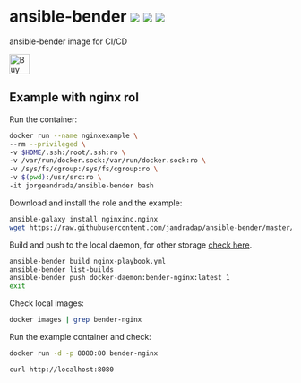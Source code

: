 # ansible-bender [![](https://images.microbadger.com/badges/version/jorgeandrada/ansible-bender:latest.svg)](https://microbadger.com/images/jorgeandrada/ansible-bender:latest "Get your own version badge on microbadger.com") [![](https://images.microbadger.com/badges/image/jorgeandrada/ansible-bender:latest.svg)](https://microbadger.com/images/jorgeandrada/ansible-bender:latest "Get your own image badge on microbadger.com") [![](https://images.microbadger.com/badges/commit/jorgeandrada/ansible-bender:latest.svg)](https://microbadger.com/images/jorgeandrada/ansible-bender:latest "Get your own commit badge on microbadger.com")

ansible-bender image for CI/CD

<a href='https://ko-fi.com/A417UXC' target='_blank'><img height='36' style='border:0px;height:36px;' src='https://az743702.vo.msecnd.net/cdn/kofi2.png?v=0' border='0' alt='Buy Me a Coffee at ko-fi.com' /></a>

## Example with nginx rol

Run the container:

```bash
docker run --name nginxexample \
--rm --privileged \
-v $HOME/.ssh:/root/.ssh:ro \
-v /var/run/docker.sock:/var/run/docker.sock:ro \
-v /sys/fs/cgroup:/sys/fs/cgroup:ro \
-v $(pwd):/usr/src:ro \
-it jorgeandrada/ansible-bender bash
```

Download and install the role and the example:

```bash
ansible-galaxy install nginxinc.nginx
wget https://raw.githubusercontent.com/jandradap/ansible-bender/master/examples/nginx-playbook.yml
```

Build and push to the local daemon, for other storage [check here](https://github.com/containers/libpod/blob/master/docs/podman-push.1.md).

```bash
ansible-bender build nginx-playbook.yml
ansible-bender list-builds
ansible-bender push docker-daemon:bender-nginx:latest 1
exit
```

Check local images:

```bash
docker images | grep bender-nginx
```

Run the example container and check:

```bash
docker run -d -p 8080:80 bender-nginx

curl http://localhost:8080
```
